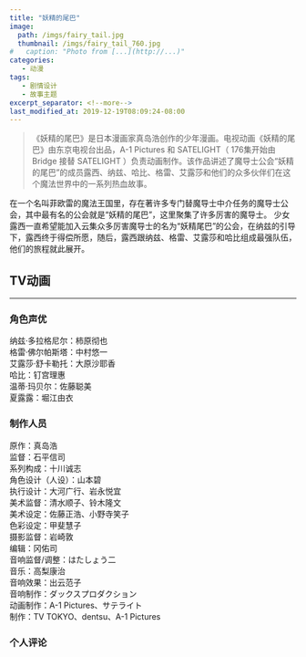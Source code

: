 ```yaml
---
title: "妖精的尾巴"
image: 
  path: /imgs/fairy_tail.jpg
  thumbnail: /imgs/fairy_tail_760.jpg
#   caption: "Photo from [...](http://...)"
categories:
   - 动漫
tags:
   - 剧情设计
   - 故事主题
excerpt_separator: <!--more-->
last_modified_at: 2019-12-19T08:09:24-08:00
---
```

> 《妖精的尾巴》是日本漫画家真岛浩创作的少年漫画。电视动画《妖精的尾巴》由东京电视台出品，A-1 Pictures 和 SATELIGHT（ 176集开始由 Bridge 接替 SATELIGHT ）负责动画制作。该作品讲述了魔导士公会“妖精的尾巴”的成员露西、纳兹、哈比、格雷、艾露莎和他们的众多伙伴们在这个魔法世界中的一系列热血故事。
<!--more-->

在一个名叫菲欧雷的魔法王国里，存在著许多专门替魔导士中介任务的魔导士公会，其中最有名的公会就是“妖精的尾巴”，这里聚集了许多厉害的魔导士。
少女露西一直希望能加入云集众多厉害魔导士的名为“妖精尾巴”的公会，在纳兹的引导下，露西终于得偿所愿，随后，露西跟纳兹、格雷、艾露莎和哈比组成最强队伍，他们的旅程就此展开。
## TV动画
-------------
### 角色声优
纳兹·多拉格尼尔：柿原彻也<br>
格雷·佛尔帕斯塔：中村悠一<br>
艾露莎·舒卡勒托：大原沙耶香<br>
哈比：钉宫理惠<br>
温蒂·玛贝尔：佐藤聪美<br>
夏露露：堀江由衣<br>

### 制作人员
原作：真岛浩<br>
监督：石平信司<br>
系列构成：十川诚志<br>
角色设计（人设）：山本碧<br>
执行设计：大河广行、岩永悦宜<br>
美术监督：清水顺子、铃木隆文<br>
美术设定：佐藤正浩、小野寺笑子<br>
色彩设定：甲斐慧子<br>
摄影监督：岩崎敦<br>
编辑：冈佑司<br>
音响监督/调整：はたしょう二<br>
音乐：高梨康治<br>
音响效果：出云范子<br>
音响制作：ダックスプロダクション<br>
动画制作：A-1 Pictures、サテライト<br>
制作：TV TOKYO、dentsu、A-1 Pictures<br>

### 个人评论


